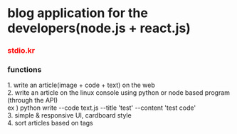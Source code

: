 
<h1>blog application for the developers(node.js + react.js)</h1>
<h3 style="color:red">stdio.kr</h3>
<h3>functions</h3> 
1. write an article(image + code + text) on the web<br>
2. write an article on the linux console using python or node based program (through the API)<br>
   ex ) python write --code text.js --title 'test' --content 'test code'<br>
3. simple & responsive UI, cardboard style<br>
4. sort articles based on tags<br>
